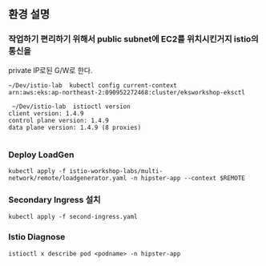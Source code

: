 
## 환경 설명

### 작업하기 편리하기 위해서 public subnet에 EC2를 위치시킨거지 istio의 통신을 
private IP로된 G/W로 한다.



```
~/Dev/istio-lab  kubectl config current-context                                                          
arn:aws:eks:ap-northeast-2:090952272468:cluster/eksworkshop-eksctl

 ~/Dev/istio-lab  istioctl version                                                                       
client version: 1.4.9
control plane version: 1.4.9
data plane version: 1.4.9 (8 proxies)


```

### Deploy LoadGen
```
kubectl apply -f istio-workshop-labs/multi-network/remote/loadgenerator.yaml -n hipster-app --context $REMOTE 
```


### Secondary Ingress 설치
```
kubectl apply -f second-ingress.yaml

```


### Istio Diagnose
```
istioctl x describe pod <podname> -n hipster-app